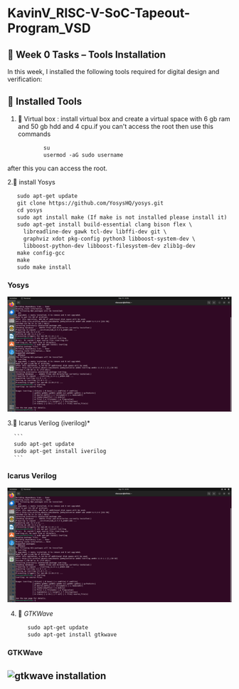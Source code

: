 # KavinV_RISC-V-SoC-Tapeout-Program_VSD

## 🧪 Week 0 Tasks – Tools Installation

In this week, I installed the following tools required for digital design and verification:

## 🔧 Installed Tools

1. 📂 Virtual box :
      install virtual box and create a virtual space with 6 gb ram and 50 gb hdd and 4 cpu.if you can't access the root then use this commands
    ```
            su
            usermod -aG sudo username
      ```

after this you can access the root. 
   
2.📂 install Yosys  
   ```
      sudo apt-get update 
      git clone https://github.com/YosysHQ/yosys.git 
      cd yosys 
      sudo apt install make (If make is not installed please install it)  
      sudo apt-get install build-essential clang bison flex \ 
        libreadline-dev gawk tcl-dev libffi-dev git \ 
        graphviz xdot pkg-config python3 libboost-system-dev \ 
        libboost-python-dev libboost-filesystem-dev zlib1g-dev 
      make config-gcc 
      make  
      sudo make install
   ```
### Yosys
![yosys installation](https://github.com/KavinV125/KavinV_RISC-V-SoC-Tapeout-Program_VSD/blob/1eb3af8fe89c46e13c0cb3221b83da01a53591aa/yosys%20infinite.jpg)


3.📂 Icarus Verilog (iverilog)*  
  
      ```
      sudo apt-get update 
      sudo apt-get install iverilog
      ```

### Icarus Verilog
![iverilog installation](https://github.com/KavinV125/KavinV_RISC-V-SoC-Tapeout-Program_VSD/blob/1eb3af8fe89c46e13c0cb3221b83da01a53591aa/iverilog%20infinty.jpg)

4. 📂 *GTKWave*  
   ```
      sudo apt-get update 
      sudo apt-get install gtkwave
      ```
### GTKWave
![gtkwave installation](https://github.com/KavinV125/KavinV_RISC-V-SoC-Tapeout-Program_VSD/blob/1eb3af8fe89c46e13c0cb3221b83da01a53591aa/gtk%20wave%20infinte.jpg)
---







